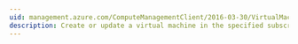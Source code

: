 ```yaml
---
uid: management.azure.com/ComputeManagementClient/2016-03-30/VirtualMachines_CreateOrUpdate
description: Create or update a virtual machine in the specified subscription. For the update scenario, a PUT or PATCH request can be submitted with a subset of the VM properties. Alternatively, the RESTful way is to do a GET, tweak the properties and submit a PUT request. For non-updateable properties, it’s OK to be specify them in Update request but they must have the same values as returned by GET.
---
```

